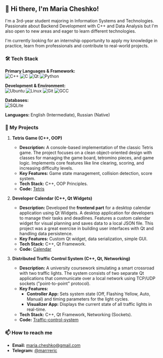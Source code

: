 ## 👋 Hi there, I'm Maria Cheshko!

I'm a 3rd-year student majoring in Information Systems and Technologies. Passionate about Backend Development with C++ and Data Analysis but I'm also open to new areas and eager to learn different technologies. 

I'm currently looking for an internship opportunity to apply my knowledge in practice, learn from professionals and contribute to real-world projects.

### 🛠️ Tech Stack

**Primary Languages & Framework:**  
![C++](https://img.shields.io/badge/C++-00599C?style=for-the-badge&logo=c%2B%2B&logoColor=white)
![C](https://img.shields.io/badge/C-A8B9CC?style=for-the-badge&logo=c&logoColor=black)
![Qt](https://img.shields.io/badge/Qt-41CD52?style=for-the-badge&logo=qt&logoColor=white)
![Python](https://img.shields.io/badge/Python-3776AB?style=for-the-badge&logo=python&logoColor=white)

**Development & Environment:**  
![Ubuntu](https://img.shields.io/badge/Ubuntu-E95420?style=for-the-badge&logo=ubuntu&logoColor=white)
![Linux](https://img.shields.io/badge/Linux-FCC624?style=for-the-badge&logo=linux&logoColor=black)
![Git](https://img.shields.io/badge/Git-F05032?style=for-the-badge&logo=git&logoColor=white)
![GCC](https://img.shields.io/badge/GCC-8C0E0E?style=for-the-badge)

**Databases:**  
![SQLite](https://img.shields.io/badge/SQLite-07405E?style=for-the-badge&logo=sqlite&logoColor=white)

**Languages:** English (Intermediate), Russian (Native)

### 🚀 My Projects

1.  **Tetris Game (C++, OOP)**
    *   **Description:** A console-based implementation of the classic Tetris game. The project focuses on a clean object-oriented design with classes for managing the game board, tetromino pieces, and game logic. Implements core features like line clearing, scoring, and increasing difficulty levels.
    *   **Key Features:** Game state management, collision detection, score system.
    *   **Tech Stack:** C++, OOP Principles.
    *   **Code:** [Tetris](https://github.com/marrreric/coursework-sinev)

2.  **Developer Calendar (C++, Qt Widgets)**
    *   **Description:** Developed the **frontend part** for a desktop calendar application using Qt Widgets. A desktop application for developers to manage their tasks and deadlines. Features a custom calendar widget for visual planning and saves data to a local JSON file. This project was a great exercise in building user interfaces with Qt and handling data persistence.
    *   **Key Features:** Custom Qt widget, data serialization, simple GUI.
    *   **Tech Stack:** C++, Qt Framework.
    *   **Code:** [Calendar](https://github.com/marrreric/personal-calendar_project)
  
3.  **Distributed Traffic Control System (C++, Qt, Networking)**
    *   **Description:** A university coursework simulating a smart crossroad with two traffic lights. The system consists of two separate Qt applications that communicate over a local network using TCP/UDP sockets ("point-to-point" protocol).
    *   **Key Features:**
        *   **Controller App:** Sets system state (Off, Flashing Yellow, Auto, Manual) and timing parameters for the light cycles.
        *   **Visualizer App:** Displays the current state of all traffic lights in real-time.
    *   **Tech Stack:** C++, Qt Framework, Networking (Sockets).
    *   **Code:** [Traffic-control-system](https://github.com/marrreric/coursework-oop)

### 📫 How to reach me

*   **Email:** [maria.cheshko@gmail.com](maria.cheshko@gmail.com)
*   **Telegram:** [@marrreric](https://t.me/marrreric)
<!--
- 🔭 I’m currently working on ...
- 🌱 I’m currently learning ...
- 👯 I’m looking to collaborate on ...
- 🤔 I’m looking for help with ...
- 💬 Ask me about ...
- 📫 How to reach me: ...
- 😄 Pronouns: ...
- ⚡ Fun fact: ...
-->
